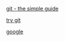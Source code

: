 [git - the simple guide](http://rogerdudler.github.com/git-guide)

[try git](http://try.github.com)

[google](https://www.google.es/)

